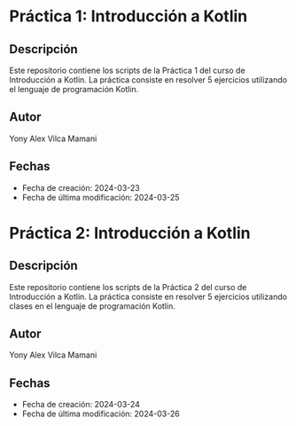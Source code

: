 # Práctica 1: Introducción a Kotlin

## Descripción

Este repositorio contiene los scripts de la Práctica 1 del curso de Introducción a Kotlin. La práctica consiste en resolver 5 ejercicios utilizando el lenguaje de programación Kotlin.

## Autor

Yony Alex Vilca Mamani

## Fechas

- Fecha de creación: 2024-03-23
- Fecha de última modificación: 2024-03-25

# Práctica 2: Introducción a Kotlin
## Descripción

Este repositorio contiene los scripts de la Práctica 2 del curso de Introducción a Kotlin. La práctica consiste en resolver 5 ejercicios utilizando clases en el lenguaje de programación Kotlin.

## Autor

Yony Alex Vilca Mamani

## Fechas

- Fecha de creación: 2024-03-24
- Fecha de última modificación: 2024-03-26